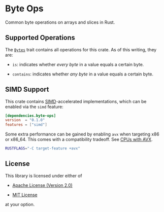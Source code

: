 # Byte Ops

Common byte operations on arrays and slices in Rust.

## Supported Operations

The [`Bytes`](https://docs.rs/byte_ops/0.1.0/byte_ops/trait.Bytes.html) trait
contains all operations for this crate. As of this writing, they are:

- `is`: indicates whether _every byte_ in a value equals a certain byte.

- `contains`: indicates whether _any byte_ in a value equals a certain byte.

## SIMD Support

This crate contains [SIMD](https://en.wikipedia.org/wiki/SIMD)-accelerated
implementations, which can be enabled via the `simd` feature:

```toml
[dependencies.byte-ops]
version  = "0.1.0"
features = ["simd"]
```

Some extra performance can be gained by enabling `avx` when targeting x86 or
x86_64. This comes with a compatibility tradeoff. See [CPUs with
AVX](https://en.wikipedia.org/wiki/Advanced_Vector_Extensions#CPUs_with_AVX).

```sh
RUSTFLAGS="-C target-feature +avx"
```

## License

This library is licensed under either of

- [Apache License (Version 2.0)][license-apache]

- [MIT License][license-mit]

at your option.

[license-apache]: https://github.com/nvzqz/byte-ops-rs/blob/master/LICENSE-APACHE
[license-mit]:    https://github.com/nvzqz/byte-ops-rs/blob/master/LICENSE-MIT
